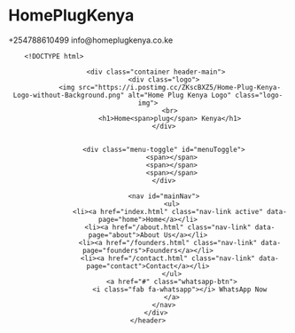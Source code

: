 # HomePlugKenya

 <div class="header-top">
            <div class="container header-top-content">
                <div class="contact-info">
                    <span><i class="fas fa-phone"></i> +254788610499</span>
                    <span><i class="fas fa-envelope"></i> info@homeplugkenya.co.ke</span>
                </div>
                <div class="social-icons">
                    <a href="#" title="Facebook"><i class="fab fa-facebook-f"></i></a>
                    <a href="#" title="Twitter"><i class="fab fa-twitter"></i></a>
                    <a href="#" title="Instagram"><i class="fab fa-instagram"></i></a>
                    <a href="#" title="LinkedIn"><i class="fab fa-linkedin-in"></i></a>
                </div>
            </div>
        </div>



        <!DOCTYPE html>
<html lang="en">
<head>
    <meta charset="UTF-8">
    <meta name="viewport" content="width=device-width, initial-scale=1.0">
    <title>Home Plug Kenya - Premium Real Estate</title>
    <link rel="stylesheet" href="style.css">
    <link rel="stylesheet" href="https://cdnjs.cloudflare.com/ajax/libs/font-awesome/6.4.0/css/all.min.css">
    
</head>
<body>
    <!-- Header Section -->
    <header>
       
        <div class="container header-main">
            <div class="logo">
               <img src="https://i.postimg.cc/ZKscBXZ5/Home-Plug-Kenya-Logo-without-Background.png" alt="Home Plug Kenya Logo" class="logo-img">
               <br>
               <h1>Home<span>plug</span> Kenya</h1>
            </div>

            
            <div class="menu-toggle" id="menuToggle">
                <span></span>
                <span></span>
                <span></span>
            </div>
            
            <nav id="mainNav">
                <ul>
                    <li><a href="index.html" class="nav-link active" data-page="home">Home</a></li>
                    <li><a href="/about.html" class="nav-link" data-page="about">About Us</a></li>
                    <li><a href="/founders.html" class="nav-link" data-page="founders">Founders</a></li>
                    <li><a href="/contact.html" class="nav-link" data-page="contact">Contact</a></li>
                </ul>
                <a href="#" class="whatsapp-btn">
                    <i class="fab fa-whatsapp"></i> WhatsApp Now
                </a>
            </nav>
        </div>
    </header>
